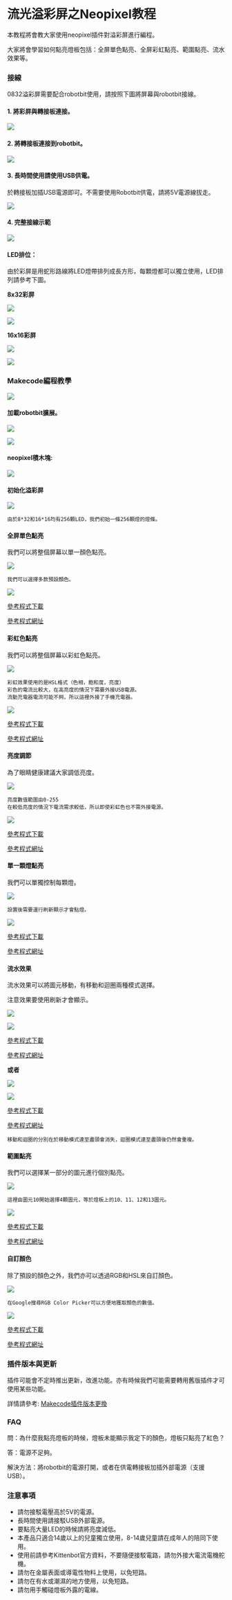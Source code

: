 # 流光溢彩屏之Neopixel教程

本教程將會教大家使用neopixel插件對溢彩屏進行編程。

大家將會學習如何點亮燈板包括：全屏單色點亮、全屏彩虹點亮、範圍點亮、流水效果等。

### 接線

0832溢彩屏需要配合robotbit使用，請按照下圖將屏幕與robotbit接線。

#### 1. 將彩屏與轉接板連接。

![](https://kittenbothk.readthedocs.io/en/latest/\_images/matrixtoadapter.jpg)

#### 2. 將轉接板連接到robotbit。

![](https://kittenbothk.readthedocs.io/en/latest/\_images/adaptertorobotbit.png)

#### 3. 長時間使用請使用USB供電。

於轉接板加插USB電源即可。不需要使用Robotbit供電，請將5V電源線拔走。

![](https://kittenbothk.readthedocs.io/en/latest/\_images/usb1.jpg)

#### 4. 完整接線示範

![](https://kittenbothk.readthedocs.io/en/latest/\_images/usbpower.jpg)

#### LED排位：

由於彩屏是用蛇形路線將LED燈帶排列成長方形，每顆燈都可以獨立使用，LED排列請參考下圖。

**8x32彩屏**

![](https://kittenbothk.readthedocs.io/en/latest/\_images/0832.png)

![](https://kittenbothk.readthedocs.io/en/latest/\_images/0832pixels.png)

**16x16彩屏**

![](https://kittenbothk.readthedocs.io/en/latest/\_images/1616.png)

![](https://kittenbothk.readthedocs.io/en/latest/\_images/1616pixels.png)

### Makecode編程教學

![](https://kittenbothk.readthedocs.io/en/latest/\_images/mcbanner11.png)

#### 加載robotbit擴展。

![](https://kittenbothk.readthedocs.io/en/latest/\_images/210.png)

![](https://kittenbothk.readthedocs.io/en/latest/\_images/129.png)

#### neopixel積木塊:

![](https://kittenbothk.readthedocs.io/en/latest/\_images/310.png)

#### 初始化溢彩屏

![](https://kittenbothk.readthedocs.io/en/latest/\_images/code116.png)

```
由於8*32和16*16均有256顆LED，我們初始一條256顆燈的燈條。
```

#### 全屏單色點亮

我們可以將整個屏幕以單一顏色點亮。

![](https://kittenbothk.readthedocs.io/en/latest/\_images/code211.png)

```
我們可以選擇多款預設顏色。
```

![](https://kittenbothk.readthedocs.io/en/latest/\_images/allred.jpg)

[參考程式下載](https://bit.ly/LEDMatrixT1\_01Hex)

[參考程式網址](https://makecode.microbit.org/\_XDpRDjarw5cH)

#### 彩虹色點亮

我們可以將整個屏幕以彩虹色點亮。

![](https://kittenbothk.readthedocs.io/en/latest/\_images/code35.png)

```
彩虹效果使用的是HSL格式（色相，飽和度，亮度）
彩色的電流比較大，在高亮度的情況下需要外接USB電源。
流動充電器電流可能不夠，所以這裡外接了手機充電器。
```

![](https://kittenbothk.readthedocs.io/en/latest/\_images/rainbow1.jpg)

[參考程式下載](https://bit.ly/LEDMatrixT1\_02Hex)

[參考程式網址](https://makecode.microbit.org/\_Kj80s46jqCju)

#### 亮度調節

為了眼睛健康建議大家調低亮度。

![](https://kittenbothk.readthedocs.io/en/latest/\_images/code43.png)

```
亮度數值範圍由0-255
在較低亮度的情況下電流需求較低，所以即使彩虹色也不需外接電源。
```

![](https://kittenbothk.readthedocs.io/en/latest/\_images/brightness.jpg)

[參考程式下載](https://bit.ly/LEDMatrixT1\_03Hex)

[參考程式網址](https://makecode.microbit.org/\_2diVmMKc4ThV)

#### 單一顆燈點亮

我們可以單獨控制每顆燈。

![](https://kittenbothk.readthedocs.io/en/latest/\_images/code51.png)

```
設置後需要運行刷新顯示才會點燈。
```

![](https://kittenbothk.readthedocs.io/en/latest/\_images/pixel.jpg)

[參考程式下載](https://bit.ly/LEDMatrixT1\_04Hex)

[參考程式網址](https://makecode.microbit.org/\_AsPV8k5RqTbR)

#### 流水效果

流水效果可以將圖元移動，有移動和迴圈兩種模式選擇。

注意效果要使用刷新才會顯示。

![](https://kittenbothk.readthedocs.io/en/latest/\_images/code61.png)

![](https://kittenbothk.readthedocs.io/en/latest/\_images/ledmove.gif)

[參考程式下載](https://bit.ly/LEDMatrixT1\_05Hex)

[參考程式網址](https://makecode.microbit.org/\_J0hJf2AmrUsY)

**或者**

![](https://kittenbothk.readthedocs.io/en/latest/\_images/code71.png)

![](https://kittenbothk.readthedocs.io/en/latest/\_images/ledloop.gif)

[參考程式下載](https://bit.ly/LEDMatrixT1\_06Hex)

[參考程式網址](https://makecode.microbit.org/\_RACcp4VzPD21)

```
移動和迴圈的分別在於移動模式達至盡頭會消失，迴圈模式達至盡頭後仍然會重複。
```

#### 範圍點亮

我們可以選擇某一部分的圖元進行個別點亮。

![](https://kittenbothk.readthedocs.io/en/latest/\_images/code91.png)

```
這裡由圖元10開始選擇4顆圖元，等於燈板上的10、11、12和13圖元。
```

![](https://kittenbothk.readthedocs.io/en/latest/\_images/ledrange.jpg)

[參考程式下載](https://bit.ly/LEDMatrixT1\_07Hex)

[參考程式網址](https://makecode.microbit.org/\_FTRb2M4hm2Ke)

#### 自訂顏色

除了預設的顏色之外，我們亦可以透過RGB和HSL來自訂顏色。

![](https://kittenbothk.readthedocs.io/en/latest/\_images/code81.png)

```
在Google搜尋RGB Color Picker可以方便地獲取顏色的數值。
```

![](https://kittenbothk.readthedocs.io/en/latest/\_images/rgbhsl.gif)

[參考程式下載](https://bit.ly/LEDMatrixT1\_08Hex)

[參考程式網址](https://makecode.microbit.org/\_KirTzVa9JX6q)

### 插件版本與更新

插件可能會不定時推出更新，改進功能。亦有時候我們可能需要轉用舊版插件才可使用某些功能。

詳情請參考: [Makecode插件版本更換](../../../ge-bian-cheng-ping-tai-jie-shao/makecode/makecodeextupdate.md)

### FAQ

問：為什麼我點亮燈板的時候，燈板未能顯示我定下的顏色，燈板只點亮了紅色？

答：電源不足夠。

解決方法：將robotbit的電源打開，或者在供電轉接板加插外部電源（支援USB）。

### 注意事項

* 請勿接駁電壓高於5V的電源。
* 長時間使用請接駁USB外部電源。
* 要點亮大量LED的時候請將亮度減低。
* 本產品只適合14歲以上的兒童獨立使用，8-14歲兒童請在成年人的陪同下使用。
* 使用前請參考Kittenbot官方資料，不要隨便接駁電路，請勿外接大電流電機舵機。
* 請勿在金屬表面或導電性物料上使用，以免短路。
* 請勿在有水或潮濕的地方使用，以免短路。
* 請勿用手觸碰燈板外露的電線。
